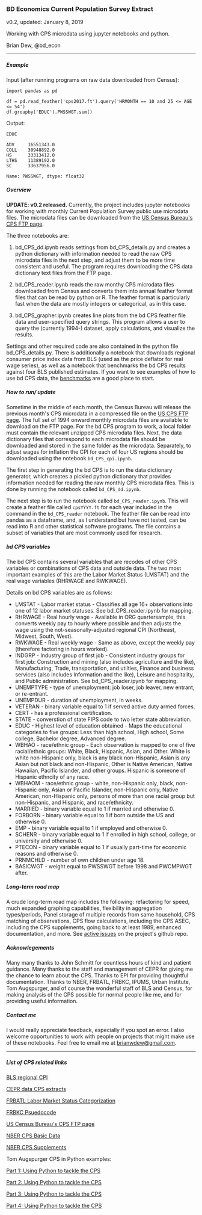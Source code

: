 ### BD Economics Current Population Survey Extract

v0.2, updated: January 8, 2019

Working with CPS microdata using jupyter notebooks and python.

Brian Dew, @bd_econ

-----

##### Example

Input (after running programs on raw data downloaded from Census):

```
import pandas as pd

df = pd.read_feather('cps2017.ft').query('HRMONTH == 10 and 25 <= AGE <= 54')
df.groupby('EDUC').PWSSWGT.sum()
```

Output:

```
EDUC

ADV     16551343.0
COLL    30948892.0
HS      33313412.0
LTHS    11389192.0
SC      33637956.0

Name: PWSSWGT, dtype: float32
```

##### Overview

**UPDATE: v0.2 released.** Currently, the project includes jupyter notebooks for working with monthly Current Population Survey public use microdata files. The microdata files can be downloaded from the [US Census Bureau's CPS FTP page](https://thedataweb.rm.census.gov/ftp/cps_ftp.html). 

The three notebooks are:

1) bd_CPS_dd.ipynb reads settings from bd_CPS_details.py and creates a python dictionary with information needed to read the raw CPS microdata files in the next step, and adjust them to be more time consistent and useful. The program requires downloading the CPS data dictionary text files from the FTP page. 

2) bd_CPS_reader.ipynb reads the raw monthy CPS microdata files downloaded from Census and converts them into annual feather format files that can be read by python or R. The feather format is particularly fast when the data are mostly integers or categorical, as in this case. 

3) bd_CPS_grapher.ipynb creates line plots from the bd CPS feather file data and user-specified query strings. This program allows a user to query the (currently 1994-) dataset, apply calculations, and visualize the results. 

Settings and other required code are also contained in the python file bd_CPS_details.py. There is additionally a notebook that downloads regional consumer price index data from BLS (used as the price deflator for real wage series), as well as a notebook that benchmarks the bd CPS results against four BLS published estimates. If you want to see examples of how to use bd CPS data, the [benchmarks](https://github.com/bdecon/econ_data/blob/master/bd_CPS/bd_CPS_benchmark.ipynb) are a good place to start.

##### How to run/ update

Sometime in the middle of each month, the Census Bureau will release the previous month's CPS microdata in a compressed file on the [US CPS FTP page](https://thedataweb.rm.census.gov/ftp/cps_ftp.html). The full set of 1994 onward monthly microdata files are available to download on the FTP page. For the bd CPS program to work, a local folder must contain the relevant unzipped CPS microdata files. Next, the data dictionary files that correspond to each microdata file should be downloaded and stored in the same folder as the microdata. Separately, to adjust wages for inflation the CPI for each of four US regions should be downloaded using the notebook `bd_CPS_cpi.ipynb`. 

The first step in generating the bd CPS is to run the data dictionary generator, which creates a pickled python dictionary that provides information needed for reading the raw monthly CPS microdata files. This is done by running the notebook called `bd_CPS_dd.ipynb`. 

The next step is to run the notebook called `bd_CPS_reader.ipynb`. This will create a feather file called `cpsYYYY.ft` for each year included in the command in the `bd_CPS_reader` notebook. The feather file can be read into pandas as a dataframe, and, as I understand but have not tested, can be read into R and other statistical software programs. The file contains a subset of variables that are most commonly used for research. 

##### bd CPS variables

The bd CPS contains several variables that are recodes of other CPS variables or combinations of CPS data and outside data. The two most important examples of this are the Labor Market Status (LMSTAT) and the real wage variables (RHRWAGE and RWKWAGE). 

Details on bd CPS variables are as follows:

* LMSTAT - Labor market status - Classifies all age 16+ observations into one of 12 labor market statuses. See bd_CPS_reader.ipynb for mapping.
* RHRWAGE - Real hourly wage - Available in ORG quartersample, this converts weekly pay to hourly where possible and then adjusts the wage using the not-seasonally-adjusted regional CPI (Northeast, Midwest, South, West). 
* RWKWAGE - Real weekly wage - Same as above, except the weekly pay (therefore factoring in hours worked).
* INDGRP - Industry group of first job - Consistent industry groups for first job: Construction and mining (also includes agriculture and the like), Manufacturing, Trade, transportation, and utilties, Finance and business services (also includes Information and the like), Leisure and hospitality, and Public administration. See bd_CPS_reader.ipynb for mapping. 
* UNEMPTYPE - type of unemployment: job loser, job leaver, new entrant, or re-entrant. 
* UNEMPDUR - duration of unemployment, in weeks.
* VETERAN - binary variable equal to 1 if served active duty armed forces.
* CERT - has a professional certification. 
* STATE - converstion of state FIPS code to two letter state abbreviation.
* EDUC - Highest level of education obtained - Maps the educational categories to five groups: Less than high school, High school, Some college, Bachelor degree, Advanced degree.
* WBHAO - race/ethnic group - Each observation is mapped to one of five racial/ethnic groups: White, Black, Hispanic, Asian, and Other. White is white non-Hispanic only, black is any black non-Hispanic, Asian is any Asian but not black and non-Hispanic, Other is Native American, Native Hawaiian, Pacific Islander, and other groups. Hispanic is someone of Hispanic ethncity of any race. 
* WBHAOM - race/ethnic group - white, non-Hispanic only, black, non-Hispanic only, Asian or Pacific Islander, non-Hispanic only, Native American, non-Hispanic only, persons of more than one racial group but non-Hispanic, and Hispanic, and race/ethnicity. 
* MARRIED - binary variable equal to 1 if married and otherwise 0.
* FORBORN - binary variable equal to 1 if born outside the US and otherwise 0.
* EMP - binary variable equal to 1 if employed and otherwise 0.
* SCHENR - binary variable equal to 1 if enrolled in high school, college, or university and otherwise 0. 
* PTECON - binary variable equal to 1 if usually part-time for economic reasons and otherwise 0.
* PRNMCHLD - number of own children under age 18.
* BASICWGT - weight equal to PWSSWGT before 1998 and PWCMPWGT after.

##### Long-term road map 

A crude long-term road map includes the following: refactoring for speed, much expanded graphing capabilities, flexibility in aggregation types/periods, Panel storage of multiple records from same household, CPS matching of observations, CPS flow calculations, including the CPS ASEC, including the CPS supplements, going back to at least 1989, enhanced documentation, and more. See [active issues](https://github.com/bdecon/econ_data/issues) on the project's github repo.

##### Acknowlegements

Many many thanks to John Schmitt for countless hours of kind and patient guidance. Many thanks to the staff and management of CEPR for giving me the chance to learn about the CPS. Thanks to EPI for providing thoughtful documentation. Thanks to NBER, FRBATL, FRBKC, IPUMS, Urban Institute, Tom Augspurger, and of course the wonderful staff of BLS and Census, for making analysis of the CPS possible for normal people like me, and for providing useful information. 

##### Contact me

I would really appreciate feedback, especially if you spot an error. I also welcome opportunities to work with people on projects that might make use of these notebooks. Feel free to email me at brianwdew@gmail.com.


-----

##### List of CPS related links

[BLS regional CPI](https://www.bls.gov/cpi/regional-resources.htm)

[CEPR data CPS extracts](http://ceprdata.org/cps-uniform-data-extracts/)

[FRBATL Labor Market Status Categorization](https://www.frbatlanta.org/chcs/human-capital-currents/2015/0612-measuring-labor-market-status-using-basic-data.aspx)

[FRBKC Psuedocode](https://www.kansascityfed.org/research/kcdc/cps/coreinfo/pseudocode/hrswk)

[US Census Bureau's CPS FTP page](https://thedataweb.rm.census.gov/ftp/cps_ftp.html)

[NBER CPS Basic Data](http://www.nber.org/data/cps_basic.html)

[NBER CPS Supplements](https://www.nber.org/data/current-population-survey-data.html)

Tom Augspurger CPS in Python examples:

[Part 1: Using Python to tackle the CPS](http://tomaugspurger.github.io/tackling%20the%20cps.html)

[Part 2: Using Python to tackle the CPS](http://tomaugspurger.github.io/tackling%20the%20cps%20%28part%202%29.html)

[Part 3: Using Python to tackle the CPS](http://tomaugspurger.github.io/tackling%20the%20cps%20%28part%203%29.html)

[Part 4: Using Python to tackle the CPS](http://tomaugspurger.github.io/tackling%20the%20cps%20%28part%204%29.html)
